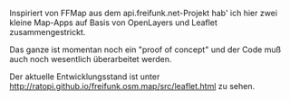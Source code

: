 Inspiriert von FFMap aus dem api.freifunk.net-Projekt hab' ich hier zwei kleine Map-Apps auf Basis von
OpenLayers und Leaflet zusammengestrickt.

Das ganze ist momentan noch ein "proof of concept" und der Code muß auch noch wesentlich überarbeitet werden.

Der aktuelle Entwicklungsstand ist unter
http://ratopi.github.io/freifunk.osm.map/src/leaflet.html
zu sehen.
